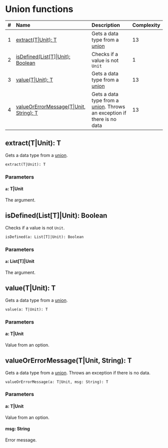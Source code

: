 # Union functions

| # | Name | Description | Complexity |
| :--- | :--- | :--- | :--- |
| 1 | [extract(T&#124;Unit): T](#extract) | Gets a data type from a [union](/ride/data-types/union.md) | 13 |
| 2 | [isDefined(List[T]&#124;Unit): Boolean](#is-defined) | Checks if a value is not `Unit` | 1 |
| 3 | [value(T&#124;Unit): T](#value) | Gets a data type from a [union](/ride/data-types/union.md) | 13 |
| 4 | [valueOrErrorMessage(T&#124;Unit, String): T](#value-error) | Gets a data type from a [union](/ride/data-types/union.md). Throws an exception if there is no data | 13 |

## extract(T|Unit): T<a id="extract"></a>

Gets a data type from a [union](/ride/data-types/union.md).

``` ride
extract(T|Unit): T
```

### Parameters

#### `a`: T|Unit

The argument.

## isDefined(List[T]|Unit): Boolean<a id="is-defined"></a>

Checks if a value is not `Unit`.

``` ride
isDefined(a: List[T]|Unit): Boolean
```

### Parameters

#### `a`: List[T]|Unit

The argument.


## value(T|Unit): T<a id="value"></a>

Gets a data type from a [union](/ride/data-types/union.md).

``` ride
value(a: T|Unit): T
```

### Parameters

#### a: T|Unit

Value from an option.

## valueOrErrorMessage(T|Unit, String): T<a id="value-error"></a>

Gets a data type from a [union](/ride/data-types/union.md). Throws an exception if there is no data.

``` ride
valueOrErrorMessage(a: T|Unit, msg: String): T
```

### Parameters

#### a: T|Unit

Value from an option.

#### msg: String

Error message.
